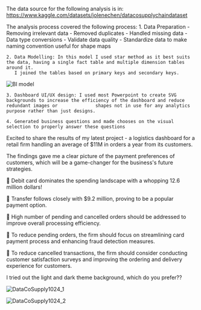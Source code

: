 The data source for the following analysis is in: https://www.kaggle.com/datasets/jolenechen/datacosupplychaindataset

The analysis process covered the following process:
    1. Data Preparation
       - Removing irrelevant data
       - Removed duplicates 
       - Handled missing data
       - Data type conversions 
       - Validate data quality 
       - Standardize data to make naming convention useful for shape maps
       
    2. Data Modelling: In this model I used star method as it best suits the data, having a single fact table and multiple dimension tables around it.
       I joined the tables based on primary keys and secondary keys.
    
    
![BI model](https://user-images.githubusercontent.com/22597020/225587953-693ac4ac-fd77-4f5d-abcb-654e676b3b92.jpg)
    
    
    

    3. Dashboard UI/UX design: I used most Powerpoint to create SVG backgrounds to increase the efficiency of the dashboard and reduce redundant images or              shapes not in use for any analytics purpose rather than just designs.
    
    4. Generated business questions and made chooses on the visual selection to properly answer these questions




Excited to share the results of my latest project - a logistics dashboard for a retail firm handling an average of $11M in orders a year from its customers.

The findings gave me a clear picture of the payment preferences of customers, which will be a game-changer for the business's future strategies.

📌 Debit card dominates the spending landscape with a whopping 12.6 million dollars!

📌 Transfer follows closely with $9.2 million, proving to be a popular payment option.

📌 High number of pending and cancelled orders should be addressed to improve overall processing efficiency.

📌 To reduce pending orders, the firm should focus on streamlining card payment process and enhancing fraud detection measures.

📌 To reduce cancelled transactions, the firm should consider conducting customer satisfaction surveys and improving the ordering and delivery experience for customers.


I tried out the light and dark theme background, which do you prefer??


![DataCoSupply1024_1](https://user-images.githubusercontent.com/22597020/218254716-8cfeb1b6-a338-4755-8eeb-c1145381ec81.jpg)



![DataCoSupply1024_2](https://user-images.githubusercontent.com/22597020/218254724-f09a0201-59d4-4883-ba7e-bcc90496ce47.jpg)

